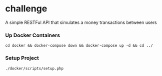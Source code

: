 # challenge
A simple RESTFul API that simulates a money transactions between users

### Up Docker Containers
`cd docker && docker-compose down && docker-compose up -d && cd ../`
### Setup Project
`./docker/scripts/setup.php`
